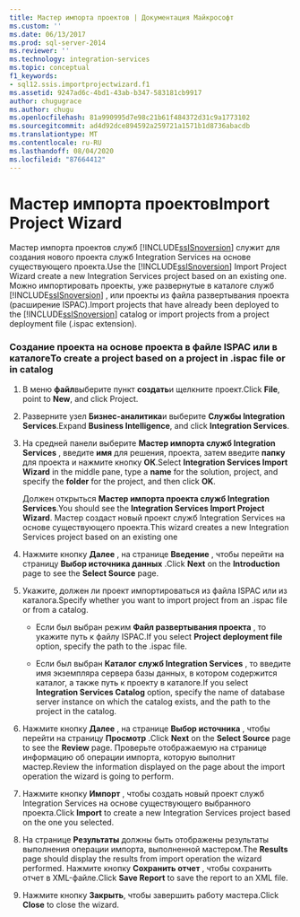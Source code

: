 ```yaml
---
title: Мастер импорта проектов | Документация Майкрософт
ms.custom: ''
ms.date: 06/13/2017
ms.prod: sql-server-2014
ms.reviewer: ''
ms.technology: integration-services
ms.topic: conceptual
f1_keywords:
- sql12.ssis.importprojectwizard.f1
ms.assetid: 9247ad6c-4bd1-43ab-b347-583181cb9917
author: chugugrace
ms.author: chugu
ms.openlocfilehash: 81a990995d7e98c21b61f484372d31c9a1773102
ms.sourcegitcommit: ad4d92dce894592a259721a1571b1d8736abacdb
ms.translationtype: MT
ms.contentlocale: ru-RU
ms.lasthandoff: 08/04/2020
ms.locfileid: "87664412"
---
```

# <a name="import-project-wizard"></a><span data-ttu-id="6804a-102">Мастер импорта проектов</span><span class="sxs-lookup"><span data-stu-id="6804a-102">Import Project Wizard</span></span>
  <span data-ttu-id="6804a-103">Мастер импорта проектов служб [!INCLUDE[ssISnoversion](../includes/ssisnoversion-md.md)] служит для создания нового проекта служб Integration Services на основе существующего проекта.</span><span class="sxs-lookup"><span data-stu-id="6804a-103">Use the [!INCLUDE[ssISnoversion](../includes/ssisnoversion-md.md)] Import Project Wizard create a new Integration Services project based on an existing one.</span></span> <span data-ttu-id="6804a-104">Можно импортировать проекты, уже развернутые в каталоге служб [!INCLUDE[ssISnoversion](../includes/ssisnoversion-md.md)] , или проекты из файла развертывания проекта (расширение ISPAC).</span><span class="sxs-lookup"><span data-stu-id="6804a-104">Import projects that have already been deployed to the [!INCLUDE[ssISnoversion](../includes/ssisnoversion-md.md)] catalog or import projects from a project deployment file (.ispac extension).</span></span>  
  
### <a name="to-create-a-project-based-on-a-project-in-ispac-file-or-in-catalog"></a><span data-ttu-id="6804a-105">Создание проекта на основе проекта в файле ISPAC или в каталоге</span><span class="sxs-lookup"><span data-stu-id="6804a-105">To create a project based on a project in .ispac file or in catalog</span></span>  
  
1.  <span data-ttu-id="6804a-106">В меню **файл**выберите пункт **создать**и щелкните проект.</span><span class="sxs-lookup"><span data-stu-id="6804a-106">Click **File**, point to **New**, and click Project.</span></span>  
  
2.  <span data-ttu-id="6804a-107">Разверните узел **Бизнес-аналитика**и выберите **Службы Integration Services**.</span><span class="sxs-lookup"><span data-stu-id="6804a-107">Expand **Business Intelligence**, and click **Integration Services**.</span></span>  
  
3.  <span data-ttu-id="6804a-108">На средней панели выберите **Мастер импорта служб Integration Services** , введите **имя** для решения, проекта, затем введите **папку** для проекта и нажмите кнопку **ОК**.</span><span class="sxs-lookup"><span data-stu-id="6804a-108">Select **Integration Services Import Wizard** in the middle pane, type a **name** for the solution, project, and specify the **folder** for the project, and then click **OK**.</span></span>  
  
     <span data-ttu-id="6804a-109">Должен открыться **Мастер импорта проекта служб Integration Services**.</span><span class="sxs-lookup"><span data-stu-id="6804a-109">You should see the **Integration Services Import Project Wizard**.</span></span> <span data-ttu-id="6804a-110">Мастер создаст новый проект служб Integration Services на основе существующего проекта.</span><span class="sxs-lookup"><span data-stu-id="6804a-110">This wizard creates a new Integration Services project based on an existing one</span></span>  
  
4.  <span data-ttu-id="6804a-111">Нажмите кнопку **Далее** , на странице **Введение** , чтобы перейти на страницу **Выбор источника данных** .</span><span class="sxs-lookup"><span data-stu-id="6804a-111">Click **Next** on the **Introduction** page to see the **Select Source** page.</span></span>  
  
5.  <span data-ttu-id="6804a-112">Укажите, должен ли проект импортироваться из файла ISPAC или из каталога.</span><span class="sxs-lookup"><span data-stu-id="6804a-112">Specify whether you want to import project from an .ispac file or from a catalog.</span></span>  
  
    -   <span data-ttu-id="6804a-113">Если был выбран режим **Файл развертывания проекта** , то укажите путь к файлу ISPAC.</span><span class="sxs-lookup"><span data-stu-id="6804a-113">If you select **Project deployment file** option, specify the path to the .ispac file.</span></span>  
  
    -   <span data-ttu-id="6804a-114">Если был выбран **Каталог служб Integration Services** , то введите имя экземпляра сервера базы данных, в котором содержится каталог, а также путь к проекту в каталоге.</span><span class="sxs-lookup"><span data-stu-id="6804a-114">If you select **Integration Services Catalog** option, specify the name of database server instance on which the catalog exists, and the path to the project in the catalog.</span></span>  
  
6.  <span data-ttu-id="6804a-115">Нажмите кнопку **Далее** , на странице **Выбор источника** , чтобы перейти на страницу **Просмотр** .</span><span class="sxs-lookup"><span data-stu-id="6804a-115">Click **Next** on the **Select Source** page to see the **Review** page.</span></span> <span data-ttu-id="6804a-116">Проверьте отображаемую на странице информацию об операции импорта, которую выполнит мастер.</span><span class="sxs-lookup"><span data-stu-id="6804a-116">Review the information displayed on the page about the import operation the wizard is going to perform.</span></span>  
  
7.  <span data-ttu-id="6804a-117">Нажмите кнопку **Импорт** , чтобы создать новый проект служб Integration Services на основе существующего выбранного проекта.</span><span class="sxs-lookup"><span data-stu-id="6804a-117">Click **Import** to create a new Integration Services project based on the one you selected.</span></span>  
  
8.  <span data-ttu-id="6804a-118">На странице **Результаты** должны быть отображены результаты выполнения операции импорта, выполненной мастером.</span><span class="sxs-lookup"><span data-stu-id="6804a-118">The **Results** page should display the results from import operation the wizard performed.</span></span> <span data-ttu-id="6804a-119">Нажмите кнопку **Сохранить отчет** , чтобы сохранить отчет в XML-файле.</span><span class="sxs-lookup"><span data-stu-id="6804a-119">Click **Save Report** to save the report to an XML file.</span></span>  
  
9. <span data-ttu-id="6804a-120">Нажмите кнопку **Закрыть**, чтобы завершить работу мастера.</span><span class="sxs-lookup"><span data-stu-id="6804a-120">Click **Close** to close the wizard.</span></span>  
  
  
